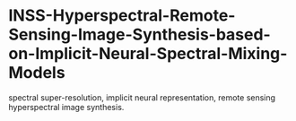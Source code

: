 # INSS-Hyperspectral-Remote-Sensing-Image-Synthesis-based-on-Implicit-Neural-Spectral-Mixing-Models
spectral super-resolution, implicit neural representation, remote sensing hyperspectral image synthesis.
